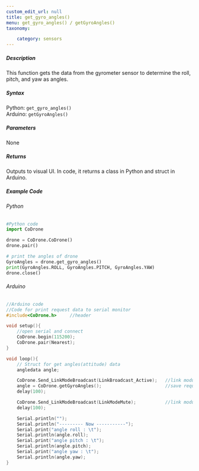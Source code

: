 ```yaml
---
custom_edit_url: null
title: get_gyro_angles()
menu: get_gyro_angles() / getGyroAngles()
taxonomy:

	category: sensors
---
```


##### Description

This function gets the data from the gyrometer sensor to determine the roll, pitch, and yaw as angles.

##### Syntax
Python: ```get_gyro_angles()```<br />
Arduino: ```getGyroAngles()```

##### Parameters

None

##### Returns

Outputs to visual UI. In code, it returns a class in Python and struct in Arduino.

##### Example Code
###### Python
```python
#Python code
import CoDrone

drone = CoDrone.CoDrone()
drone.pair()

# print the angles of drone
GyroAngles = drone.get_gyro_angles()
print(GyroAngles.ROLL, GyroAngles.PITCH, GyroAngles.YAW)
drone.close()
```

###### Arduino
```c
//Arduino code
//Code for print request data to serial monitor
#include<CoDrone.h>     //header

void setup(){
    //open serial and connect
    CoDrone.begin(115200);
    CoDrone.pair(Nearest);  
}

void loop(){
    // Struct for get angles(attitude) data
    angledata angle;

    CoDrone.Send_LinkModeBroadcast(LinkBroadcast_Active);   //link module mode change => Active
    angle = CoDrone.getGyroAngles();                        //save request data
    delay(100);

    CoDrone.Send_LinkModeBroadcast(LinkModeMute);           //link module mode change => Mute
    delay(100);

    Serial.println("");
    Serial.println("--------- Now -----------");
    Serial.print("angle roll : \t");
    Serial.println(angle.roll);
    Serial.print("angle pitch : \t");
    Serial.println(angle.pitch);
    Serial.print("angle yaw : \t");
    Serial.println(angle.yaw);  
}
```